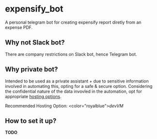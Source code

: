 # expensify_bot

A personal telegram bot for creating expensify report diretly from an expense PDF.

## Why not Slack bot?

There are company restrictions on Slack bot, hence Telegram bot.

## Why private bot?

Intended to be used as a private assistant + due to sensitive information involved in automating this, opting for a safe & secure option.
Considering the confidential nature of the data invovled in the automation, opt for appropriate [hosting options](https://github.com/python-telegram-bot/python-telegram-bot/wiki/Where-to-host-Telegram-Bots).

Recommended Hosting Option: <color="royalblue">*devVM*</color>

## How to set it up?

**TODO**